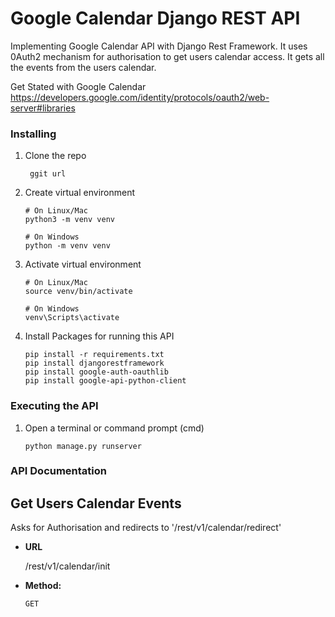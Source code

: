 # Google Calendar Django REST API

Implementing Google Calendar API with Django Rest Framework. It uses 0Auth2 mechanism for authorisation to get users calendar access.
It gets all the events from the users calendar.

Get Stated with Google Calendar
https://developers.google.com/identity/protocols/oauth2/web-server#libraries
### Installing

1. Clone the repo

   ```
    ggit url
   ```
   
2. Create virtual environment

   ```
   # On Linux/Mac
   python3 -m venv venv
   
   # On Windows
   python -m venv venv
   ```

3. Activate virtual environment

   ```
   # On Linux/Mac
   source venv/bin/activate
   
   # On Windows
   venv\Scripts\activate
   ```

4. Install Packages for running this API

   ```
   pip install -r requirements.txt
   pip install djangorestframework
   pip install google-auth-oauthlib
   pip install google-api-python-client
   ```


### Executing the API

1. Open a terminal or command prompt (cmd)

   ```
   python manage.py runserver 
   ```
   
### API Documentation

**Get Users Calendar Events**
---

Asks for Authorisation and redirects to '/rest/v1/calendar/redirect'

* **URL**

  /rest/v1/calendar/init

* **Method:**

  `GET`
